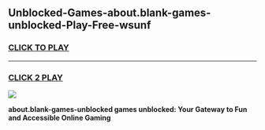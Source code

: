 
## Unblocked-Games-about.blank-games-unblocked-Play-Free-wsunf
<h3>
<a href="https://premium76.site?title=about.blank-games-unblocked&ref=23A">CLICK TO PLAY</a></h3>
<hr>

<h3>
<a href="https://premium76.site?title=about.blank-games-unblocked&ref=23A">CLICK 2 PLAY</a>
  
</h3>

<a href="https://premium76.site?title=about.blank-games-unblocked&ref=23A"><img src="https://clearcache.store/games.png"></a>


**about.blank-games-unblocked games unblocked: Your Gateway to Fun and Accessible Online Gaming**
